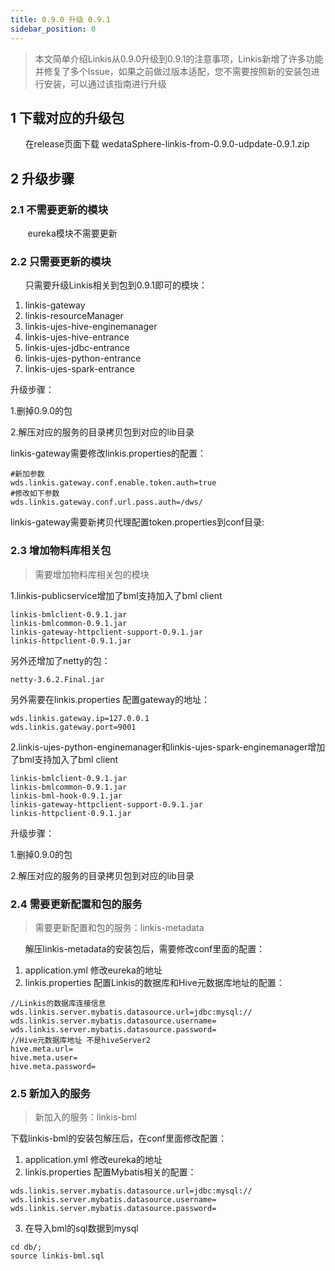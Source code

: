 ```yaml
---
title: 0.9.0 升级 0.9.1
sidebar_position: 0
---
```

> 本文简单介绍Linkis从0.9.0升级到0.9.1的注意事项，Linkis新增了许多功能并修复了多个Issue，如果之前做过版本适配，您不需要按照新的安装包进行安装，可以通过该指南进行升级

## 1 下载对应的升级包
&nbsp;&nbsp;&nbsp;&nbsp;&nbsp;&nbsp;在release页面下载 wedataSphere-linkis-from-0.9.0-udpdate-0.9.1.zip

## 2 升级步骤 
### 2.1 不需要更新的模块
&nbsp;&nbsp;&nbsp;&nbsp;&nbsp;&nbsp;
eureka模块不需要更新

### 2.2 只需要更新的模块
&nbsp;&nbsp;&nbsp;&nbsp;&nbsp;&nbsp;只需要升级Linkis相关到包到0.9.1即可的模块：
1. linkis-gateway
2. linkis-resourceManager
3. linkis-ujes-hive-enginemanager
4. linkis-ujes-hive-entrance
5. linkis-ujes-jdbc-entrance
6. linkis-ujes-python-entrance
7. linkis-ujes-spark-entrance

升级步骤：

1.删掉0.9.0的包  

2.解压对应的服务的目录拷贝包到对应的lib目录

linkis-gateway需要修改linkis.properties的配置：
```
#新加参数
wds.linkis.gateway.conf.enable.token.auth=true
#修改如下参数
wds.linkis.gateway.conf.url.pass.auth=/dws/
```
linkis-gateway需要新拷贝代理配置token.properties到conf目录:

### 2.3 增加物料库相关包
>需要增加物料库相关包的模块

1.linkis-publicservice增加了bml支持加入了bml client
```
linkis-bmlclient-0.9.1.jar
linkis-bmlcommon-0.9.1.jar
linkis-gateway-httpclient-support-0.9.1.jar
linkis-httpclient-0.9.1.jar
```
另外还增加了netty的包：
```
netty-3.6.2.Final.jar
```
另外需要在linkis.properties 配置gateway的地址：
```
wds.linkis.gateway.ip=127.0.0.1
wds.linkis.gateway.port=9001
```
2.linkis-ujes-python-enginemanager和linkis-ujes-spark-enginemanager增加了bml支持加入了bml client
```
linkis-bmlclient-0.9.1.jar
linkis-bmlcommon-0.9.1.jar
linkis-bml-hook-0.9.1.jar
linkis-gateway-httpclient-support-0.9.1.jar
linkis-httpclient-0.9.1.jar
```
升级步骤：

1.删掉0.9.0的包

2.解压对应的服务的目录拷贝包到对应的lib目录

### 2.4 需要更新配置和包的服务
>需要更新配置和包的服务：linkis-metadata

&nbsp;&nbsp;&nbsp;&nbsp;&nbsp;&nbsp;解压linkis-metadata的安装包后，需要修改conf里面的配置：
1. application.yml 修改eureka的地址
2. linkis.properties 配置Linkis的数据库和Hive元数据库地址的配置：
```
//Linkis的数据库连接信息
wds.linkis.server.mybatis.datasource.url=jdbc:mysql://
wds.linkis.server.mybatis.datasource.username=
wds.linkis.server.mybatis.datasource.password=
//Hive元数据库地址 不是hiveServer2
hive.meta.url=
hive.meta.user=
hive.meta.password=
```

### 2.5 新加入的服务
 > 新加入的服务：linkis-bml

下载linkis-bml的安装包解压后，在conf里面修改配置：
1. application.yml 修改eureka的地址
2. linkis.properties 配置Mybatis相关的配置：
```
wds.linkis.server.mybatis.datasource.url=jdbc:mysql://
wds.linkis.server.mybatis.datasource.username=
wds.linkis.server.mybatis.datasource.password=
```
3. 在导入bml的sql数据到mysql
```
cd db/;
source linkis-bml.sql
```